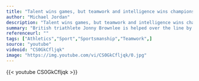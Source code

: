 ```yaml
---
title: "Talent wins games, but teamwork and intelligence wins championships."
author: "Michael Jordan"
description: "Talent wins games, but teamwork and intelligence wins championships. - Michael Jordan quotes from GetInspired365.com"
summary: "British triathlete Jonny Brownlee is helped over the line by brother Alistair before collapsing 'as close to death as you can be' in dramatic end to World Series. Jonny Brownlee helped over the line by brother Alistair before collapsing in dramatic end to World Triathlon Series that sees him miss out on world title."
referenceurl: ""
tags: ["Athletics","Sport","Sportsmanship","Teamwork",]
source: "youtube"
videoid: "CS0GkCfljqk"
image: "https://img.youtube.com/vi/CS0GkCfljqk/0.jpg"
---
```


{{< youtube CS0GkCfljqk >}}
